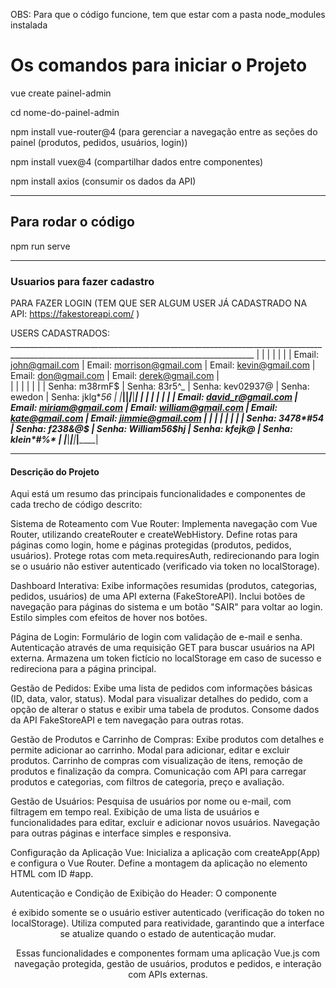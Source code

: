 OBS: Para que o código funcione, tem que estar com a pasta node_modules instalada

# Os comandos para iniciar o Projeto

vue create painel-admin

cd nome-do-painel-admin

npm install vue-router@4   (para gerenciar a navegação entre as seções do painel (produtos, pedidos, usuários, login))

npm install vuex@4   (compartilhar dados entre componentes)

npm install axios   (consumir os dados da API)

________________________________________________________________________________________________________________________________________________________

## Para rodar o código

npm run serve

________________________________________________________________________________________________________________________________________________________

### Usuarios para fazer cadastro

PARA FAZER LOGIN (TEM QUE SER ALGUM USER JÁ CADASTRADO NA API:  https://fakestoreapi.com/ )

USERS CADASTRADOS:
	 ___________________________________________________________________________________________________________________________________________
       |			       |				 |			        |			      |				|
       | Email: john@gmail.com     |  Email: morrison@gmail.com |  Email: kevin@gmail.com   |  Email: don@gmail.com   |  Email: derek@gmail.com    |  
       |			       |				 |			        |			      |			      	|
       | Senha: m38rmF$		|  Senha: 83r5^_             |  Senha: kev02937@	        |  Senha: ewedon	      |  Senha: jklg*_56           | 
       |___________________________|____________________________|___________________________|_________________________|____________________________|
       |			       |				 |			        |			      |				|
       | Email: david_r@gmail.com  |  Email: miriam@gmail.com   |  Email: william@gmail.com |  Email: kate@gmail.com  |  Email: jimmie@gmail.com   | 
       |			       |				 |			        |			      |			       |
       | Senha: 3478*#54	       |  Senha: f238&@*$           |  Senha: William56$hj 	 |  Senha: kfejk@*_	      |  Senha: klein*#%*          | 
       |___________________________|____________________________|___________________________|_________________________|____________________________|


________________________________________________________________________________________________________________________________________________________
#### Descrição do Projeto

Aqui está um resumo das principais funcionalidades e componentes de cada trecho de código descrito:

Sistema de Roteamento com Vue Router:
       Implementa navegação com Vue Router, utilizando createRouter e createWebHistory.
       Define rotas para páginas como login, home e páginas protegidas (produtos, pedidos, usuários).
       Protege rotas com meta.requiresAuth, redirecionando para login se o usuário não estiver autenticado (verificado via token no localStorage).

Dashboard Interativa:
       Exibe informações resumidas (produtos, categorias, pedidos, usuários) de uma API externa (FakeStoreAPI).
       Inclui botões de navegação para páginas do sistema e um botão "SAIR" para voltar ao login.
       Estilo simples com efeitos de hover nos botões.

Página de Login:
       Formulário de login com validação de e-mail e senha.
       Autenticação através de uma requisição GET para buscar usuários na API externa.
       Armazena um token fictício no localStorage em caso de sucesso e redireciona para a página principal.

Gestão de Pedidos:
       Exibe uma lista de pedidos com informações básicas (ID, data, valor, status).
       Modal para visualizar detalhes do pedido, com a opção de alterar o status e exibir uma tabela de produtos.
       Consome dados da API FakeStoreAPI e tem navegação para outras rotas.

Gestão de Produtos e Carrinho de Compras:
       Exibe produtos com detalhes e permite adicionar ao carrinho.
       Modal para adicionar, editar e excluir produtos.
       Carrinho de compras com visualização de itens, remoção de produtos e finalização da compra.
       Comunicação com API para carregar produtos e categorias, com filtros de categoria, preço e avaliação.

Gestão de Usuários:
       Pesquisa de usuários por nome ou e-mail, com filtragem em tempo real.
       Exibição de uma lista de usuários e funcionalidades para editar, excluir e adicionar novos usuários.
       Navegação para outras páginas e interface simples e responsiva.

Configuração da Aplicação Vue:
       Inicializa a aplicação com createApp(App) e configura o Vue Router.
       Define a montagem da aplicação no elemento HTML com ID #app.

Autenticação e Condição de Exibição do Header:
       O componente <Header> é exibido somente se o usuário estiver autenticado (verificação do token no localStorage).
       Utiliza computed para reatividade, garantindo que a interface se atualize quando o estado de autenticação mudar.

Essas funcionalidades e componentes formam uma aplicação Vue.js com navegação protegida, gestão de usuários, produtos e pedidos, e interação com APIs externas.

